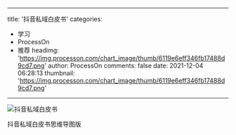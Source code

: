 
---
title: '抖音私域白皮书'
categories: 
 - 学习
 - ProcessOn
 - 推荐
headimg: 'https://img.processon.com/chart_image/thumb/6119e6eff346fb17488d9cd7.png'
author: ProcessOn
comments: false
date: 2021-12-04 06:28:13
thumbnail: 'https://img.processon.com/chart_image/thumb/6119e6eff346fb17488d9cd7.png'
---

<div>   
<img class="thumb" alt="抖音私域白皮书" src="https://img.processon.com/chart_image/thumb/6119e6eff346fb17488d9cd7.png" referrerpolicy="no-referrer">
<p>抖音私域白皮书思维导图版</p>  
</div>
            